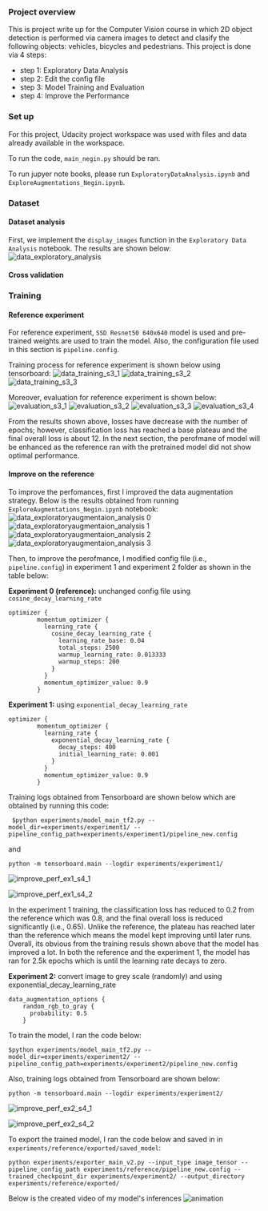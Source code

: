 ### Project overview
This is project write up for the Computer Vision course in which 2D object detection is performed via camera images to detect and clasify the following objects: vehicles, bicycles and pedestrians.
This project is done via 4 steps:
- step 1: Exploratory Data Analysis
- step 2: Edit the config file
- step 3: Model Training and Evaluation
- step 4: Improve the Performance

### Set up
For this project, Udacity project workspace was used with files and data already available in the workspace.

To run the code, `main_negin.py` should be ran.

To run jupyer note books, please run `ExploratoryDataAnalysis.ipynb` and `ExploreAugmentations_Negin.ipynb`.

### Dataset
#### Dataset analysis
First, we implement the `display_images` function in the `Exploratory Data Analysis` notebook. The results are shown below:
![data_exploratory_analysis](https://user-images.githubusercontent.com/109758200/184712542-55baf11e-96da-4aa6-ac1c-7947d31ebccc.png)

#### Cross validation

### Training
#### Reference experiment
For reference experiment, `SSD Resnet50 640x640` model is used and pre-trained weights are used to train the model. Also, the configuration file used in this section is `pipeline.config`.

Training process for reference experiment is shown below using tensorboard:
![data_training_s3_1](https://user-images.githubusercontent.com/109758200/184995200-addb597f-1227-45c9-8128-dbccf4f0eb26.png)
![data_training_s3_2](https://user-images.githubusercontent.com/109758200/184995208-26debd5f-608a-4504-9482-1c0d84bae887.png)
![data_training_s3_3](https://user-images.githubusercontent.com/109758200/184995216-c8921ced-a829-4170-9aab-9b6ec235e2ed.png)


Moreover, evaluation for reference experiment is shown below:
![evaluation_s3_1](https://user-images.githubusercontent.com/109758200/184995139-6c41b19e-4682-49e6-800b-b736df3b206d.png)
![evaluation_s3_2](https://user-images.githubusercontent.com/109758200/184995159-7b81fc6b-3dcb-492b-b8d3-c15eb9c57b05.png)
![evaluation_s3_3](https://user-images.githubusercontent.com/109758200/184995176-74a420e2-4420-41d0-924d-1d9a9e131645.png)
![evaluation_s3_4](https://user-images.githubusercontent.com/109758200/184995187-53686cd4-5c2a-4919-bf40-b1dd1ce87599.png)

From the results shown above, losses have decrease with the number of epochs; however, classification loss has reached a base plateau and the final overall loss is about 12. In the next section, the perofmane of model will be enhanced as the reference ran with the pretrained model did not show optimal performance.

#### Improve on the reference

To improve the perfomances, first I improved the data augmentation strategy.
Below is the results obtained from running `ExploreAugmentations_Negin.ipynb` notebook:
![data_exploratoryaugmentaion_analysis 0 ](https://user-images.githubusercontent.com/109758200/184972516-b8044925-9d9a-48a1-89e9-6f5fbf6fa8bc.png)
![data_exploratoryaugmentaion_analysis 1 ](https://user-images.githubusercontent.com/109758200/184972546-970c99ce-6fef-4bc8-b34d-426f07e237c0.png)
![data_exploratoryaugmentaion_analysis 2 ](https://user-images.githubusercontent.com/109758200/184972014-19cbcb91-ffa4-4694-9efa-9a6918e7a410.png)
![data_exploratoryaugmentaion_analysis 3 ](https://user-images.githubusercontent.com/109758200/184972033-e473d5fc-a3f0-4025-b9a0-95950a00b9a3.png)

Then, to improve the perofmance, I modified config file (i.e., `pipeline.config`) in experiment 1 and experiment 2 folder as shown in the table below:

**Experiment 0 (reference):** unchanged config file using `cosine_decay_learning_rate`

```
optimizer {
	    momentum_optimizer {
	      learning_rate {
	        cosine_decay_learning_rate {
	          learning_rate_base: 0.04
	          total_steps: 2500
	          warmup_learning_rate: 0.013333
	          warmup_steps: 200
	        }
	      }
	      momentum_optimizer_value: 0.9
	    }
```
	
  
**Experiment 1:** using `exponential_decay_learning_rate`

```
optimizer {
	    momentum_optimizer {
	      learning_rate {
	        exponential_decay_learning_rate {
	          decay_steps: 400
	          initial_learning_rate: 0.001
	        }
	      }
	      momentum_optimizer_value: 0.9
	    }
```

Training logs obtained from Tensorboard are shown below which are obtained by running this code:
```
 $python experiments/model_main_tf2.py --model_dir=experiments/experiment1/ --pipeline_config_path=experiments/experiment1/pipeline_new.config
 ````
 and
 ``` 
 python -m tensorboard.main --logdir experiments/experiment1/
```
![improve_perf_ex1_s4_1](https://user-images.githubusercontent.com/109758200/184705983-339a62c9-5545-495c-9360-517a4948ea3c.png)

![improve_perf_ex1_s4_2](https://user-images.githubusercontent.com/109758200/184705993-f6a22cdb-9e09-4088-9d2f-ead1629609f9.png)

In the experiment 1 training, the classification loss has reduced to 0.2 from the reference which was 0.8, and the final overall loss is reduced significantly (i.e., 0.65). Unlike the reference, the plateau has reached later than the reference which means the model kept improving until later runs.
Overall, its obvious from the training resuls shown above that the model has improved a lot. In both the reference and the experiment 1, the model has ran for 2.5k epochs which is until the learning rate decays to zero.

**Experiment 2:** convert image to grey scale (randomly) and using exponential_decay_learning_rate
```
data_augmentation_options {
    random_rgb_to_gray {
      probability: 0.5
    }
```

To train the model, I ran the code below:
```
$python experiments/model_main_tf2.py --model_dir=experiments/experiment2/ --pipeline_config_path=experiments/experiment2/pipeline_new.config
```

Also, training logs obtained from Tensorboard are shown below:
```
python -m tensorboard.main --logdir experiments/experiment2/
```
![improve_perf_ex2_s4_1](https://user-images.githubusercontent.com/109758200/184705912-d104a093-d1d4-419a-8f5a-77e9bc97faaf.png)

![improve_perf_ex2_s4_2](https://user-images.githubusercontent.com/109758200/184705930-4cb0ce72-03c8-43c5-bdef-da2cd59c0995.png)

To export the trained model, I ran the code below and saved in in `experiments/reference/exported/saved_model`:
```
python experiments/exporter_main_v2.py --input_type image_tensor --pipeline_config_path experiments/reference/pipeline_new.config --trained_checkpoint_dir experiments/experiment2/ --output_directory experiments/reference/exported/
```

Below is the created video of my model's inferences
![animation](https://user-images.githubusercontent.com/109758200/184994439-40c3dfe6-a1c7-4d8c-9f57-34efa1f178bf.gif)


